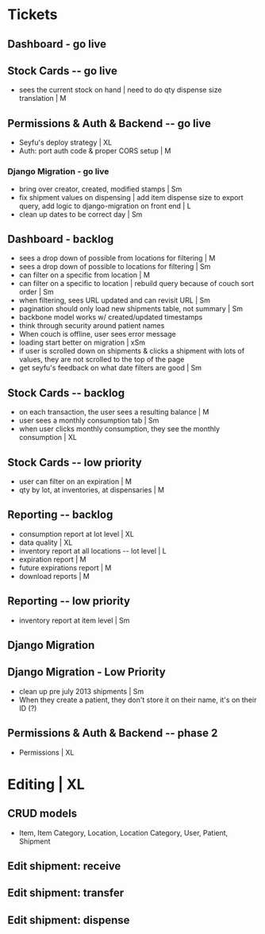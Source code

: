 # Tickets

## Dashboard - go live

## Stock Cards -- go live
* sees the current stock on hand | need to do qty dispense size translation | M

## Permissions & Auth & Backend -- go live
* Seyfu's deploy strategy | XL
* Auth: port auth code & proper CORS setup | M

### Django Migration - go live
* bring over creator, created, modified stamps | Sm
* fix shipment values on dispensing | add item dispense size to export query, add logic to django-migration on front end | L
* clean up dates to be correct day  | Sm

## Dashboard - backlog
* sees a drop down of possible from locations for filtering | M
* sees a drop down of possible to locations for filtering | Sm
* can filter on a specific from location | M
* can filter on a specific to location | rebuild query because of couch sort order | Sm
* when filtering, sees URL updated and can revisit URL | Sm
* pagination should only load new shipments table, not summary | Sm
* backbone model works w/ created/updated timestamps
* think through security around patient names
* When couch is offline, user sees error message
* loading start better on migration | xSm
* if user is scrolled down on shipments & clicks a shipment with lots of values, they are not scrolled to the top of the page
* get seyfu's feedback on what date filters are good | Sm

## Stock Cards -- backlog
* on each transaction, the user sees a resulting balance | M
* user sees a monthly consumption tab | Sm
* when user clicks monthly consumption, they see the monthly consumption | XL

## Stock Cards -- low priority
* user can filter on an expiration | M
* qty by lot, at inventories, at dispensaries | M

## Reporting -- backlog
* consumption report at lot level | XL
* data quality | XL
* inventory report at all locations -- lot level | L
* expiration report | M
* future expirations report | M
* download reports | M

## Reporting -- low priority
* inventory report at item level | Sm

## Django Migration

## Django Migration - Low Priority
* clean up pre july 2013 shipments | Sm
* When they create a patient, they don't store it on their name, it's on their ID (?)

## Permissions & Auth & Backend -- phase 2
* Permissions | XL

# Editing | XL
## CRUD models
* Item, Item Category, Location, Location Category, User, Patient, Shipment
## Edit shipment: receive
## Edit shipment: transfer
## Edit shipment: dispense
